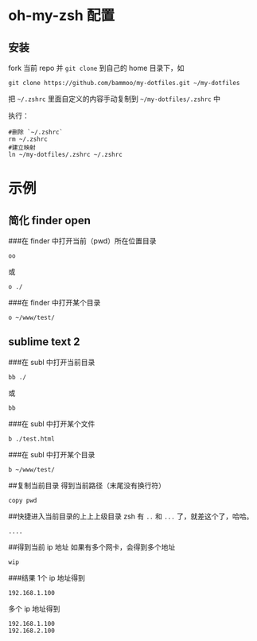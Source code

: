 # oh-my-zsh 配置

## 安装
fork 当前 repo 并 `git clone` 到自己的 home 目录下，如

```
git clone https://github.com/bammoo/my-dotfiles.git ~/my-dotfiles
```

把 `~/.zshrc` 里面自定义的内容手动复制到 `~/my-dotfiles/.zshrc` 中

执行：

```
#删除 `~/.zshrc`
rm ~/.zshrc
#建立映射
ln ~/my-dotfiles/.zshrc ~/.zshrc
```


# 示例

## 简化 finder open 

###在 finder 中打开当前（pwd）所在位置目录
```
oo
```
或

```
o ./
```

###在 finder 中打开某个目录
```
o ~/www/test/
```

## sublime text 2

###在 subl 中打开当前目录

```
bb ./
``` 
或 

```
bb
```

###在 subl 中打开某个文件

```
b ./test.html
```

###在 subl 中打开某个目录

```
b ~/www/test/
```



##复制当前目录
得到当前路径（末尾没有换行符）

```
copy pwd
```



##快捷进入当前目录的上上上级目录
zsh 有 `..` 和 `...` 了，就差这个了，哈哈。

```
....
```




##得到当前 ip 地址
如果有多个网卡，会得到多个地址

```
wip
```

###结果
1个 ip 地址得到

```
192.168.1.100
```
多个 ip 地址得到

```
192.168.1.100
192.168.2.100
```
